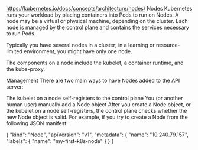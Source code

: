 https://kubernetes.io/docs/concepts/architecture/nodes/
Nodes
Kubernetes runs your workload by placing containers into Pods to run on Nodes. A node may be a virtual or physical machine, depending on the cluster. Each node is managed by the control plane and contains the services necessary to run Pods.

Typically you have several nodes in a cluster; in a learning or resource-limited environment, you might have only one node.

The components on a node include the kubelet, a container runtime, and the kube-proxy.

Management
There are two main ways to have Nodes added to the API server:

The kubelet on a node self-registers to the control plane
You (or another human user) manually add a Node object
After you create a Node object, or the kubelet on a node self-registers, the control plane checks whether the new Node object is valid. For example, if you try to create a Node from the following JSON manifest:

{
  "kind": "Node",
  "apiVersion": "v1",
  "metadata": {
    "name": "10.240.79.157",
    "labels": {
      "name": "my-first-k8s-node"
    }
  }
}
